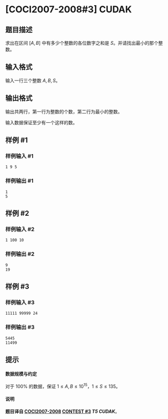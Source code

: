 # [COCI2007-2008#3] CUDAK

## 题目描述

求出在区间 $[A,B]$ 中有多少个整数的各位数字之和是 $S$。并请找出最小的那个整数。

## 输入格式

输入一行三个整数 $A,B,S$。



## 输出格式

输出共两行，第一行为整数的个数，第二行为最小的整数。

输入数据保证至少有一个这样的数。

## 样例 #1

### 样例输入 #1
```
1 9 5
```

### 样例输出 #1

```
1
5
```

## 样例 #2

### 样例输入 #2
```
1 100 10
```

### 样例输出 #2

```
9
19
```

## 样例 #3

### 样例输入 #3
```
11111 99999 24
```

### 样例输出 #3

```
5445
11499
```

## 提示

#### 数据规模与约定

对于 $100\%$ 的数据，保证 $1\le A,B\le 10^{15}$，$1\le S\le 135$。
#### 说明

**题目译自 [COCI2007-2008](https://hsin.hr/coci/archive/2007_2008/) [CONTEST #3](https://hsin.hr/coci/archive/2007_2008/contest3_tasks.pdf) *T5 CUDAK***。

